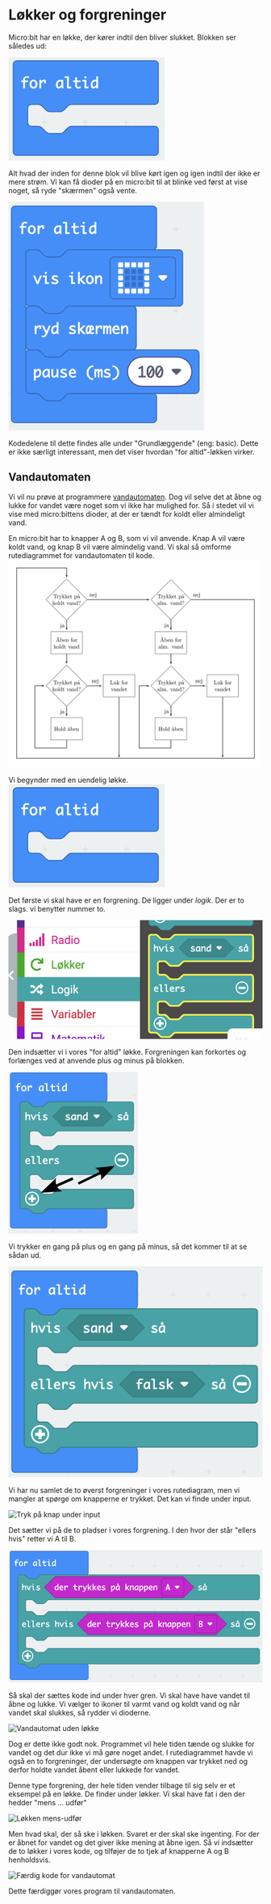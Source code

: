 # Løkker og forgreninger

Micro:bit har en løkke, der kører indtil den bliver slukket. Blokken ser således ud:

![for altid](./assets/makecode/foraltid.png)

Alt hvad der inden for denne blok vil blive kørt igen og igen indtil der ikke er mere strøm. Vi kan få dioder på en micro:bit til at blinke ved først at vise noget, så ryde "skærmen" også vente. 

![Blinke](./assets/makecode/blinke.png)

Kodedelene til dette findes alle under "Grundlæggende" (eng: basic). Dette er ikke særligt interessant, men det viser hvordan "for altid"-løkken virker.

## Vandautomaten

Vi vil nu prøve at programmere [vandautomaten](./pc.md#et-eksempel). Dog vil selve det at åbne og lukke for vandet være noget som vi ikke har mulighed for. Så i stedet vil vi vise med micro:bittens dioder, at der er tændt for koldt eller almindeligt vand.

En micro:bit har to knapper A og B, som vi vil anvende. Knap A vil være koldt vand, og knap B vil være almindelig vand. Vi skal så omforme rutediagrammet for vandautomaten til kode.
![Rutediagram for vandautomat](./assets/programmer/vandflow.png)

Vi begynder med en uendelig løkke. ![For altid](./assets/makecode/foraltid.png)

Det første vi skal have er en forgrening. De ligger under *logik*. Der er to slags. vi benytter nummer to.

![Forgrening i logikmenu](./assets/makecode/logikforgrening.png)

Den indsætter vi i vores "for altid" løkke. Forgreningen kan forkortes og forlænges ved at anvende plus og minus på blokken.

![Forgrening med plus og minus](./assets/makecode/plusminusforgrening.png)

Vi trykker en gang på plus og en gang på minus, så det kommer til at se sådan ud.

![Forgrening indstillet rigtigt](./assets/makecode/forgreningindstillet.png)

Vi har nu samlet de to øverst forgreninger i vores rutediagram, men vi mangler at spørge om knapperne er trykket. Det kan vi finde under input.

![Tryk på knap under input](./assets/makecode/inputtrykpåknap.png)

Det sætter vi på de to pladser i vores forgrening. I den hvor der står "ellers hvis" retter vi A til B.

![Første forgrening til vandautomat](./assets/makecode/vand1forgrening.png)

Så skal der sættes kode ind under hver gren. Vi skal have have vandet til åbne og lukke. Vi vælger to ikoner til varmt vand og koldt vand og når vandet skal slukkes, så rydder vi dioderne.

![Vandautomat uden løkke](./assets/makecode/vandudenløkke.png)

Dog er dette ikke godt nok. Programmet vil hele tiden tænde og slukke for vandet og det dur ikke vi må gøre noget andet. I rutediagrammet havde vi også en to forgreninger, der undersøgte om knappen var trykket ned og derfor holdte vandet åbent eller lukkede for vandet.

Denne type forgrening, der hele tiden vender tilbage til sig selv er et eksempel på en løkke. De finder under løkker. Vi skal have fat i den der hedder "mens ... udfør"

![Løkken mens-udfør](./assets/makecode/løkkermens.png)

Men hvad skal, der så ske i løkken. Svaret er der skal ske ingenting. For der er åbnet for vandet og det giver ikke mening at åbne igen. Så vi indsætter de to løkker i vores kode, og tilføjer de to tjek af knapperne A og B henholdsvis.

![Færdig kode for vandautomat](./assets/makecode/vandfærdig.png)

Dette færdiggør vores program til vandautomaten.